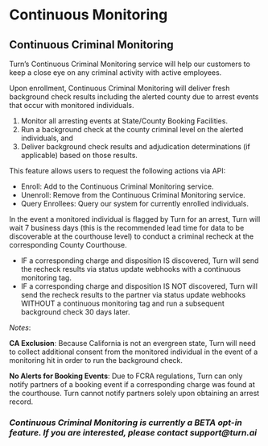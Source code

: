 # Continuous Monitoring

## Continuous Criminal Monitoring
Turn’s Continuous Criminal Monitoring service will help our customers to keep a close eye on any criminal activity with active employees.

Upon enrollment, Continuous Criminal Monitoring will deliver fresh background check results including the alerted county due to arrest events that occur with monitored individuals.

1.  Monitor all arresting events at State/County Booking Facilities.
2.  Run a background check at the county criminal level on the alerted individuals, and
3.  Deliver background check results and adjudication determinations (if applicable) based on those results.

This feature allows users to request the following actions via API:

- Enroll: Add to the Continuous Criminal Monitoring service.
- Unenroll: Remove from the Continuous Criminal Monitoring service.
- Query Enrollees: Query our system for currently enrolled individuals. 

In the event a monitored individual is flagged by Turn for an arrest, Turn will wait 7 business days (this is the recommended lead time for data to be discoverable at the courthouse level) to conduct a criminal recheck at the corresponding County Courthouse.

- IF a corresponding charge and disposition IS discovered, Turn will send the recheck results via status update webhooks with a continuous monitoring tag.
- IF a corresponding charge and disposition IS NOT discovered, Turn will send the recheck results to the partner via status update webhooks WITHOUT a continuous monitoring tag and run a subsequent background check 30 days later.

_Notes_:

**CA Exclusion**: Because California is not an evergreen state, Turn will need to collect additional consent from the monitored individual in the event of a monitoring hit in order to run the background check.

**No Alerts for Booking Events**: Due to FCRA regulations, Turn can only notify partners of a booking event if a corresponding charge was found at the courthouse. Turn cannot notify partners solely upon obtaining an arrest record.

### _Continuous Criminal Monitoring is currently a BETA opt-in feature. If you are interested, please contact support@turn.ai_
